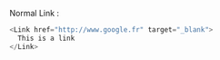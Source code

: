 Normal Link :

```js
<Link href="http://www.google.fr" target="_blank">
  This is a link
</Link>
```
